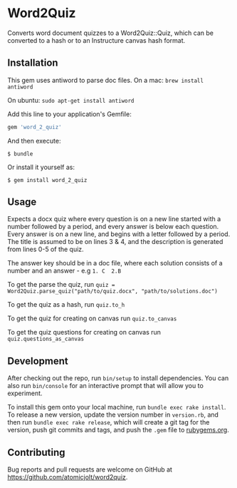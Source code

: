 # Word2Quiz

Converts word document quizzes to a Word2Quiz::Quiz, which can be converted to a hash or to an Instructure canvas hash format.

## Installation
This gem uses antiword to parse doc files. On a mac:
  `brew install antiword`

On ubuntu:
  `sudo apt-get install antiword`

Add this line to your application's Gemfile:

```ruby
gem 'word_2_quiz'
```

And then execute:

    $ bundle

Or install it yourself as:

    $ gem install word_2_quiz

## Usage

Expects a docx quiz where every question is on a new line started with a number
followed by a period, and every answer is below each question. Every answer is
on a new line, and begins with a letter followed by a period. The title is
assumed to be on lines 3 & 4, and the description is generated from lines 0-5 of
the quiz.

The answer key should be in a doc file, where each solution consists of a
number and an answer - e.g `1. C  2.B`

To get the parse the quiz, run
  `quiz = Word2Quiz.parse_quiz("path/to/quiz.docx", "path/to/solutions.doc")`

To get the quiz as a hash, run `quiz.to_h`

To get the quiz for creating on canvas run `quiz.to_canvas`

To get the quiz questions for creating on canvas run `quiz.questions_as_canvas`

## Development

After checking out the repo, run `bin/setup` to install dependencies. You can also run `bin/console` for an interactive prompt that will allow you to experiment.

To install this gem onto your local machine, run `bundle exec rake install`. To release a new version, update the version number in `version.rb`, and then run `bundle exec rake release`, which will create a git tag for the version, push git commits and tags, and push the `.gem` file to [rubygems.org](https://rubygems.org).

## Contributing

Bug reports and pull requests are welcome on GitHub at https://github.com/atomicjolt/word2quiz.
